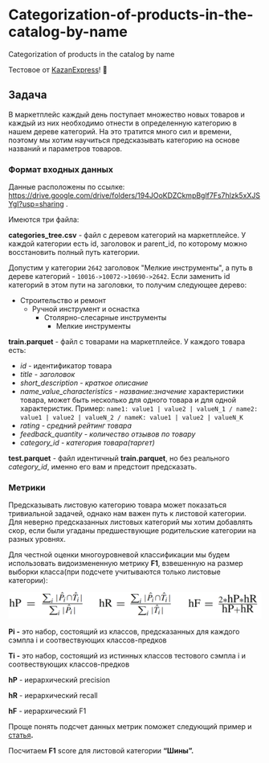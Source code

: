 # Categorization-of-products-in-the-catalog-by-name
Categorization of products in the catalog by name

 Тестовое от [KazanExpress](https://kazanexpress.ru/)! 🛒

## Задача

В маркетплейс каждый день поступает множество новых товаров и каждый из них необходимо отнести в определенную категорию в нашем дереве категорий. На это тратится много сил и времени, поэтому мы хотим научиться предсказывать категорию на основе названий и параметров товаров. 

### **Формат входных данных**

Данные расположены по ссылке: https://drive.google.com/drive/folders/194JOoKDZCkmpBglf7Fs7hlzk5xXJSYgI?usp=sharing .

Имеются три файла: 

**categories_tree.csv** - файл с деревом категорий на маркетплейсе. У каждой категории есть id, заголовок и parent_id, по которому можно восстановить полный путь категории.

Допустим у категории `2642` заголовок "Мелкие инструменты", а путь в дереве категорий - `10016->10072->10690->2642`. Если заменить id категорий в этом пути на заголовки, то получим следующее дерево:

- Строительство и ремонт
    - Ручной инструмент и оснастка
        - Столярно-слесарные инструменты
            - Мелкие инструменты

**train.parquet** - файл с товарами на маркетплейсе. 
У каждого товара есть:

- *id* - идентификатор товара
- *title - заголовок*
- *short_description - краткое описание*
- *name_value_characteristics - название:значение* характеристики товара, может быть несколько для одного товара и для одной характеристик. Пример: `name1: value1 | value2 | valueN_1 / name2: value1 | value2 | valueN_2 / nameK: value1 | value2 | valueN_K`
- *rating - средний рейтинг товара*
- *feedback_quantity - количество отзывов по товару*
- *category_id - категория товара(таргет)*

**test.parquet** - файл идентичный **train.parquet**, но без реального *category_id*, именно его вам и предстоит предсказать.


### Метрики

Предсказывать листовую категорию товара может показаться тривиальной задачей, однако нам важен путь к листовой категории. Для неверно предсказанных листовых категорий мы хотим добавлять скор, если были угаданы предшествующие родительские категории на разных уровнях.

Для честной оценки многоуровневой классификации мы будем использовать видоизмененную метрику **F1**, взвешенную на размер выборки класса(при подсчете учитываются только листовые категории):

![Untitled](https://github.com/Irinas5555/Categorization-of-products-in-the-catalog-by-name/blob/main/Untitled.png)

**Pi -** это набор, состоящий из классов, предсказанных для каждого сэмпла i и соотвествующих классов-предков

**Ti -** это набор, состоящий из истинных классов тестового сэмпла i и соотвествующих классов-предков

**hP** - иерархический precision

**hR** - иерархический recall

**hF** - иерархический F1 

Проще понять подсчет данных метрик поможет следующий пример и [статья](https://www.cs.kent.ac.uk/people/staff/aaf/pub_papers.dir/DMKD-J-2010-Silla.pdf)**.**

Посчитаем **F1** score для листовой категории **“Шины”.**

